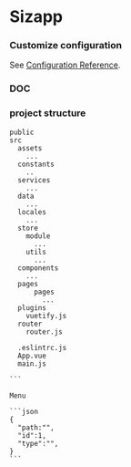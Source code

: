 # Sizapp

### Customize configuration

See [Configuration Reference](https://cli.vuejs.org/config/).

### DOC

### project structure

````text
public
src
  assets
    ...
  constants
    ..
  services
    ...
  data
    ...
  locales
    ...
  store
    module
      ...
    utils
      ...
  components
    ...
  pages
      pages
        ...
  plugins
    vuetify.js
  router
    router.js

  .eslintrc.js
  App.vue
  main.js

```

Menu

```json
{
  "path:"",
  "id":1,
  "type":"",
}
```
